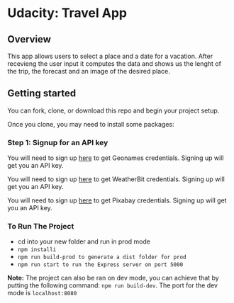 # Udacity: Travel App

## Overview

This app allows users to select a place and a date for a vacation. After recevieng the user input it computes the data and shows us the lenght of the trip, the forecast and an image of the desired place.

## Getting started

You can fork, clone, or download this repo and begin your project setup.

Once you clone, you may need to install some packages:

### Step 1: Signup for an API key

You will need to sign up [here](http://www.geonames.org/export/web-services.html) to get Geonames credentials. Signing up will get you an API key.

You will need to sign up [here](https://www.weatherbit.io/api) to get WeatherBit credentials. Signing up will get you an API key.

You will need to sign up [here](https://pixabay.com/) to get Pixabay credentials. Signing up will get you an API key.

### To Run The Project

- cd into your new folder and run in prod mode
- `npm installi`
- `npm run build-prod to generate a dist folder for prod`
- `npm run start to run the Express server on port 5000`

**Note:** The project can also be ran on dev mode, you can achieve that by putting the following command: `npm run build-dev`. The port for the dev mode is `localhost:8080`
